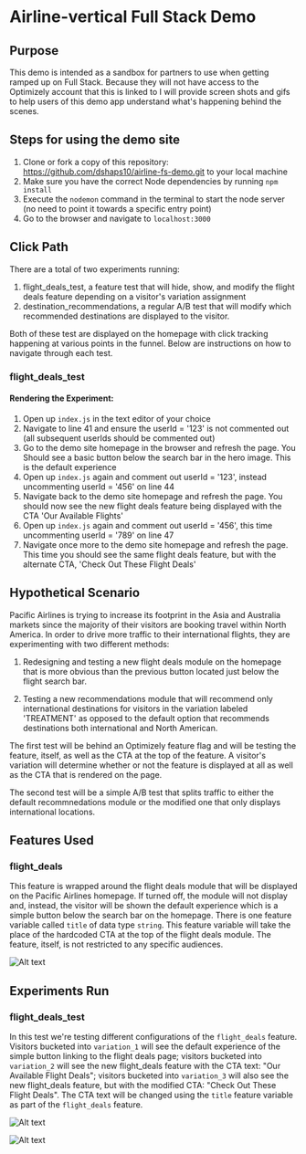 # Airline-vertical Full Stack Demo

## Purpose

This demo is intended as a sandbox for partners to use when getting ramped up on Full Stack. Because they will not have access to the Optimizely account that this is linked to I will provide screen shots and gifs to help users of this demo app understand what's happening behind the scenes.

## Steps for using the demo site

1. Clone or fork a copy of this repository: https://github.com/dshaps10/airline-fs-demo.git to your local machine
2. Make sure you have the correct Node dependencies by running `npm install`
3. Execute the `nodemon` command in the terminal to start the node server (no need to point it towards a specific entry point)
4. Go to the browser and navigate to `localhost:3000`

## Click Path

There are a total of two experiments running:

1. flight_deals_test, a feature test that will hide, show, and modify the flight deals feature depending on a visitor's variation assignment
2. destination_recommendations, a regular A/B test that will modify which recommended destinations are displayed to the visitor.

Both of these test are displayed on the homepage with click tracking happening at various points in the funnel. Below are instructions on how to navigate through each test.

### flight_deals_test

#### Rendering the Experiment:

1. Open up `index.js` in the text editor of your choice
2. Navigate to line 41 and ensure the userId = '123' is not commented out (all subsequent userIds should be commented out)
3. Go to the demo site homepage in the browser and refresh the page. You Should see a basic button below the search bar in the hero image. This is the default experience
4. Open up `index.js` again and comment out userId = '123', instead uncommenting userId = '456' on line 44
5. Navigate back to the demo site homepage and refresh the page. You should now see the new flight deals feature being displayed with the CTA 'Our Available Flights'
6. Open up `index.js` again and comment out userId = '456', this time uncommenting userId = '789' on line 47
7. Navigate once more to the demo site homepage and refresh the page. This time you should see the same flight deals feature, but with the alternate CTA, 'Check Out These Flight Deals'

## Hypothetical Scenario

Pacific Airlines is  trying to increase its footprint in the Asia and Australia markets since the majority of their visitors are booking travel within North America. In order to drive more traffic to their international flights, they are experimenting with two different methods:

1. Redesigning and testing a new flight deals module on the homepage that is more obvious than the previous button located just below the flight search bar.

2. Testing a new recommendations module that will recommend only international destinations for visitors in the variation labeled 'TREATMENT' as opposed to the default option that recommends destinations both international and North American.

The first test will be behind an Optimizely feature flag and will be testing the feature, itself, as well as the CTA at the top of the feature. A visitor's variation will determine whether or not the feature is displayed at all as well as the CTA that is rendered on the page.

The second test will be a simple A/B test that splits traffic to either the default recommnedations module or the modified one that only displays international locations.

## Features Used

### flight_deals

This feature is wrapped around the flight deals module that will be displayed on the Pacific Airlines homepage. If turned off, the module will not display and, instead, the visitor will be shown the default experience which is a simple button below the search bar on the homepage. There is one feature variable called `title` of data type `string`. This feature variable will take the place of the hardcoded CTA at the top of the flight deals module. The feature, itself, is not restricted to any specific audiences.

![Alt text](https://github.com/dshaps10/airline-fs-demo/blob/master/feature%20screenshot.png)

## Experiments Run

### flight_deals_test

In this test we're testing different configurations of the `flight_deals` feature. Visitors bucketed into `variation_1` will see the default experience of the simple button linking to the flight deals page; visitors bucketed into `variation_2` will see the new flight_deals feature with the CTA text: "Our Available Flight Deals"; visitors bucketed into `variation_3` will also see the new flight_deals feature, but with the modified CTA: "Check Out These Flight Deals". The CTA text will be changed using the `title` feature variable as part of the `flight_deals` feature.

![Alt text](https://github.com/dshaps10/airline-fs-demo/blob/master/feature%20test%20summary.png)

![Alt text](https://github.com/dshaps10/airline-fs-demo/blob/master/feature%20test%20traffic%20allocation.png)